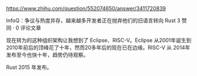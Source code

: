 https://www.zhihu.com/question/552074650/answer/3411720839

InfoQ：争议与热度并存，越来越多开发者正在抛弃他们的旧语言转向 Rust
3 赞同 · 0 评论文章

现在转为的这种组织架构让我想到了 Eclipse、RISC-V。Eclipse 从2001年诞生到2010年前后的顶峰花了十年，然而20多年后的现在已在边缘。RISC-V 从 2014年发布至今也快十年，趋势仍待观察。

Rust 2015 年发布。